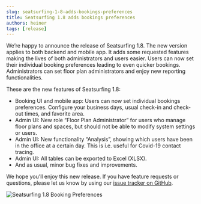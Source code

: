 ```yaml
---
slug: seatsurfing-1-8-adds-bookings-preferences
title: Seatsurfing 1.8 adds bookings preferences
authors: heiner
tags: [release]
---
```


We’re happy to announce the release of Seatsurfing 1.8. The new version applies to both backend and mobile app. It adds some requested features making the lives of both administrators and users easier. Users can now set their individual booking preferences leading to even quicker bookings. Administrators can set floor plan administrators and enjoy new reporting functionalities.

<!-- truncate -->

These are the new features of Seatsurfing 1.8:

* Booking UI and mobile app: Users can now set individual bookings preferences. Configure your business days, usual check-in and check-out times, and favorite area.
* Admin UI: New role “Floor Plan Administrator” for users who manage floor plans and spaces, but should not be able to modify system settings or users.
* Admin UI: New functionality “Analysis”, showing which users have been in the office at a certain day. This is i.e. useful for Covid-19 contact tracing.
* Admin UI: All tables can be exported to Excel (XLSX).
* And as usual, minor bug fixes and improvements.

We hope you’ll enjoy this new release. If you have feature requests or questions, please let us know by using our [issue tracker on GitHub](https://github.com/seatsurfing/seatsurfing/issues).

![Seatsurfing 1.8 Booking Preferences](seatsurfing-1.8.png)